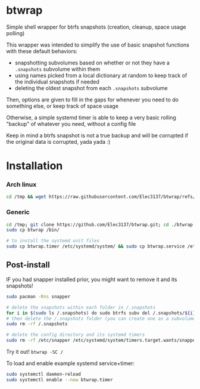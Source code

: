 # btwrap
Simple shell wrapper for btrfs snapshots (creation, cleanup, space usage polling)

This wrapper was intended to simplify the use of basic snapshot functions with these default behaviors:
* snapshotting subvolumes based on whether or not they have a `.snapshots` subvolume within them
* using names picked from a local dictionary at random to keep track of the individual snapshots if needed
* deleting the oldest snapshot from each `.snapshots` subvolume
    
Then, options are given to fill in the gaps for whenever you need to do something else, or keep track of space usage

Otherwise, a simple systemd timer is able to keep a very basic rolling "backup" of whatever you need, without a config file

Keep in mind a btrfs snapshot is not a true backup and will be corrupted if the original data is corrupted, yada yada :)

# Installation

### Arch linux
```sh
cd /tmp && wget https://raw.githubusercontent.com/Elec3137/btwrap/refs/heads/main/PKGBUILD && makepkg -si
```

### Generic
```sh
cd /tmp; git clone https://github.com/Elec3137/btwrap.git; cd ./btwrap
sudo cp btwrap /bin/

# to install the systemd unit files
sudo cp btwrap.timer /etc/systemd/system/ && sudo cp btwrap.service /etc/systemd/system/
```

## Post-install

IF you had snapper installed prior, you might want to remove it and its snapshots!
```sh
sudo pacman -Rns snapper

# delete the snapshots within each folder in /.snapshots
for i in $(sudo ls /.snapshots) do sudo btrfs subv del /.snapshots/${i}/snapshot; done
# then delete the /.snapshots folder (you can create one as a subvolume afterwards with btwrap -C /)
sudo rm -rf /.snapshots

# delete the config directory and its systemd timers
sudo rm -rf /etc/snapper /etc/systemd/system/timers.target.wants/snapper-cleanup.timer /etc/systemd/system/timers.target.wants/snapper-timeline.timer
```

Try it out! `btwrap -SC /`

To load and enable example systemd service+timer:
```sh
sudo systemctl daemon-reload
sudo systemctl enable --now btwrap.timer
```


